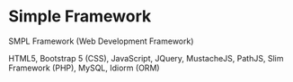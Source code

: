 # Simple Framework
SMPL Framework (Web Development Framework)

HTML5, Bootstrap 5 (CSS), JavaScript, JQuery, MustacheJS, PathJS, Slim Framework (PHP), MySQL, Idiorm (ORM) 
